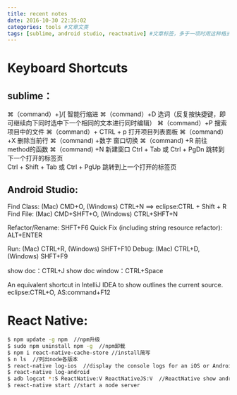 ```yaml
---
title: recent notes
date: 2016-10-30 22:35:02
categories: tools #文章文类
tags: [sublime, android studio, reactnative] #文章标签，多于一项时用这种格式
---
```


# Keyboard Shortcuts

## sublime：
⌘（command）+]/[ 智能行缩进
⌘（command）+D 选词（反复按快捷键，即可继续向下同时选中下一个相同的文本进行同时编辑）
⌘（command）+P 搜索项目中的文件
⌘（command）+ CTRL + p 打开项目列表面板
⌘（command）+X 删除当前行
⌘（command) +数字 窗口切换
⌘（command) +R 前往 method的函数
⌘（command) +N 新建窗口
Ctrl + Tab 或 Ctrl + PgDn  跳转到下一个打开的标签页	
Ctrl + Shift + Tab 或 Ctrl + PgUp 跳转到上一个打开的标签页	
<!--more-->


## Android Studio:

Find Class: (Mac) CMD+O, (Windows) CTRL+N  ==> eclipse:CTRL + Shift + R 
Find File: (Mac) CMD+SHFT+O, (Windows) CTRL+SHFT+N

Refactor/Rename: SHFT+F6
Quick Fix (including string resource refactor): ALT+ENTER

Run: (Mac) CTRL+R, (Windows) SHFT+F10
Debug: (Mac) CTRL+D, (Windows) SHFT+F9

show doc：CTRL+J
show doc window：CTRL+Space

An equivalent shortcut in IntelliJ IDEA to show outlines the current source. 
eclipse:CTRL+O, AS:command+F12


# React Native:
``` bash
$ npm update -g npm  //npm升级
$ sudo npm uninstall npm -g  //npm卸载
$ npm i react-native-cache-store //install简写
$ n ls  //列出node各版本
$ react-native log-ios  //display the console logs for an iOS or Android app
$ react-native log-android
$ adb logcat *:S ReactNative:V ReactNativeJS:V  //ReactNative show android log
$ react-native start //start a node server

```


